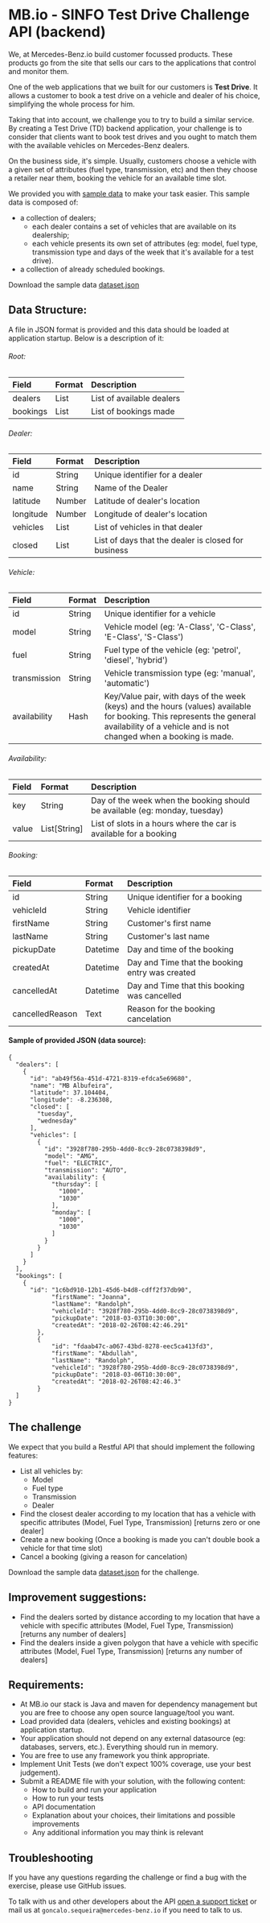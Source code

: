# MB.io - SINFO Test Drive Challenge API (backend)

We, at Mercedes-Benz.io build customer focussed products. These products go from the site that sells our cars to the applications that control and monitor them.

One of the web applications that we built for our customers is **Test Drive**. It allows a customer to book a test drive on a vehicle and dealer of his choice, simplifying the whole process for him.

Taking that into account, we challenge you to try to build a similar service. By creating a Test Drive (TD) backend application, your challenge is to consider that clients want to book test drives and you ought to match them with the available vehicles on Mercedes-Benz dealers.

On the business side, it's simple. Usually, customers choose a vehicle with a given set of attributes (fuel type, transmission, etc) and then they choose a retailer near them, booking the vehicle for an available time slot.

We provided you with [sample data](https://github.com/mercedesbenzio/SINFO-backend-challenge/blob/master/dataset.json) to make your task easier. This sample data is composed of:
  - a collection of dealers;
    - each dealer contains a set of vehicles that are available on its dealership;
    - each vehicle presents its own set of attributes (eg: model, fuel type, transmission type and days of the week that it's available for a test drive).
  - a collection of already scheduled bookings.

Download the sample data [dataset.json](https://github.com/mercedesbenzio/SINFO-backend-challenge/blob/master/dataset.json)

## Data Structure:

A file in JSON format is provided and this data should be loaded at application startup. Below is a description of it:

###### Root:

| Field     | Format     | Description |
| :-------- | :--------- | :---------- |
| dealers   | List       | List of available dealers |
| bookings  |  List      | List of bookings made |

###### Dealer:

| Field     | Format     | Description |
| :-------- | :--------- | :---------- |
| id | String | Unique identifier for a dealer |
| name  | String | Name of the Dealer |
| latitude | Number | Latitude of dealer's location  |
| longitude | Number | Longitude of dealer's location  |
| vehicles   | List  | List of vehicles in that dealer  |
| closed | List | List of days that the dealer is closed for  business |

###### Vehicle:

| Field     | Format     | Description |
| :-------- | :--------- | :---------- |
| id | String | Unique identifier for a vehicle |
| model  | String  | Vehicle model (eg: 'A-Class', 'C-Class', 'E-Class', 'S-Class')  |
|fuel   | String  | Fuel type of the vehicle (eg: 'petrol', 'diesel', 'hybrid')  |
| transmission   | String  | Vehicle transmission type (eg: 'manual', 'automatic')  |
| availability   | Hash  | Key/Value pair, with days of the week (keys) and the hours (values) available for booking. This represents the general availability of a vehicle and is not changed when a booking is made.  |

###### Availability:

| Field     | Format     | Description |
| :-------- | :--------- | :---------- |
| key | String | Day of the week when the booking should be available (eg: monday, tuesday) |
| value | List[String] | List of slots in a hours where the car is available for a booking  |

###### Booking:

| Field     | Format     | Description |
| :-------- | :--------- | :---------- |
| id | String | Unique identifier for a booking |
| vehicleId | String | Vehicle identifier |
| firstName | String   | Customer's first name  |
| lastName | String   | Customer's last name  |
| pickupDate   | Datetime  | Day and time of the booking  |  
| createdAt   | Datetime  | Day and Time that the booking entry was created  |  
| cancelledAt   | Datetime  | Day and Time that this booking was cancelled  |  
| cancelledReason   | Text  | Reason for the booking cancelation |  


#### Sample of provided JSON (data source):

```
{
  "dealers": [
    {
      "id": "ab49f56a-451d-4721-8319-efdca5e69680",
      "name": "MB Albufeira",
      "latitude": 37.104404,
      "longitude": -8.236308,
      "closed": [
        "tuesday",
        "wednesday"
      ],
      "vehicles": [
        {
          "id": "3928f780-295b-4dd0-8cc9-28c0738398d9",
          "model": "AMG",
          "fuel": "ELECTRIC",
          "transmission": "AUTO",
          "availability": {
            "thursday": [
              "1000",
              "1030"
            ],
            "monday": [
              "1000",
              "1030"
            ]
          }
        }
      ]
    }
  ],
  "bookings": [
    {
      "id": "1c6bd910-12b1-45d6-b4d8-cdff2f37db90",
			"firstName": "Joanna",
			"lastName": "Randolph",
			"vehicleId": "3928f780-295b-4dd0-8cc9-28c0738398d9",
			"pickupDate": "2018-03-03T10:30:00",
			"createdAt": "2018-02-26T08:42:46.291"
		},
		{
			"id": "fdaab47c-a067-43bd-8278-eec5ca413fd3",
			"firstName": "Abdullah",
			"lastName": "Randolph",
			"vehicleId": "3928f780-295b-4dd0-8cc9-28c0738398d9",
			"pickupDate": "2018-03-06T10:30:00",
			"createdAt": "2018-02-26T08:42:46.3"
		}
  ]
}
```


## The challenge

We expect that you build a Restful API that should implement the following features:

- List all vehicles by:
    - Model
    - Fuel type
    - Transmission
    - Dealer
- Find the closest dealer according to my location that has a vehicle with specific attributes (Model, Fuel Type, Transmission) [returns zero or one dealer]
- Create a new booking (Once a booking is made you can't double book a vehicle for that time slot)
- Cancel a booking (giving a reason for cancelation)

Download the sample data [dataset.json](https://github.com/mercedesbenzio/SINFO-backend-challenge/blob/master/dataset.json) for the challenge.

## Improvement suggestions:

- Find the dealers sorted by distance according to my location that have a vehicle with specific attributes (Model, Fuel Type, Transmission) [returns any number of dealers]
- Find the dealers inside a given polygon that have a vehicle with specific attributes (Model, Fuel Type, Transmission) [returns any number of dealers]

## Requirements:

- At MB.io our stack is Java and maven for dependency management but you are free to choose any open source language/tool you want.
- Load provided data (dealers, vehicles and existing bookings) at application startup.
- Your application should not depend on any external datasource (eg: databases, servers, etc.). Everything should run in memory.
- You are free to use any framework you think appropriate.
- Implement Unit Tests (we don't expect 100% coverage, use your best judgement).
- Submit a README file with your solution, with the following content:
    - How to build and run your application
    - How to run your tests
    - API documentation
    - Explanation about your choices, their limitations and possible improvements
    - Any additional information you may think is relevant

## Troubleshooting

If you have any questions regarding the challenge or find a bug with the exercise, please use GitHub issues.

To talk with us and other developers about the API [open a support ticket](https://github.com/mercedesbenzio/SINFO-backend-challenge/issues) or mail us at `goncalo.sequeira@mercedes-benz.io` if you need to talk to us.
